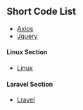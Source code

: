 ## Short Code List

 - [ Axios ](https://github.com/masudrana03/short-code/blob/master/Axios.md)
 - [ Jquery ](https://github.com/matiassingers/awesome-readme)

#### Linux Section
 - [ Linux ](https://github.com/matiassingers/awesome-readme)

#### Laravel Section
 - [ Lravel ](https://bulldogjob.com/news/449-how-to-write-a-good-readme-for-your-github-project)
